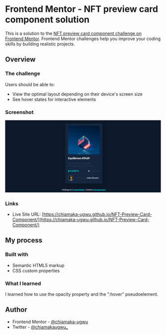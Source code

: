 # Frontend Mentor - NFT preview card component solution

This is a solution to the [NFT preview card component challenge on Frontend Mentor](https://www.frontendmentor.io/challenges/nft-preview-card-component-SbdUL_w0U). Frontend Mentor challenges help you improve your coding skills by building realistic projects. 

## Overview

### The challenge

Users should be able to:

- View the optimal layout depending on their device's screen size
- See hover states for interactive elements

### Screenshot

![](./images/nft-preview-card.png)

### Links


- Live Site URL: [https://chiamaka-ugwu.github.io/NFT-Preview-Card-Component/](https://chiamaka-ugwu.github.io/NFT-Preview-Card-Component/)

## My process

### Built with

- Semantic HTML5 markup
- CSS custom properties

### What I learned
I learned how to use the opacity property and the ":hover" pseudoelement.

## Author

- Frontend Mentor - [@chiamaka-ugwu](https://www.frontendmentor.io/profile/chiamaka-ugwu)
- Twitter - [@chiamakaugwu_](https://www.twitter.com/chiamakaugwu_)
